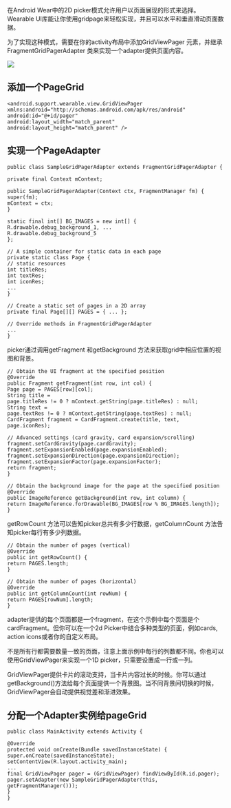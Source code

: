 在Android Wear中的2D picker模式允许用户以页面展现的形式来选择。Wearable UI库能让你使用gridpage来轻松实现，并且可以水平和垂直滑动页面数据。


为了实现这种模式，需要在你的activity布局中添加GridViewPager 元素，并继承FragmentGridPagerAdapter 类来实现一个adapter提供页面内容。

![](https://developer.android.com/wear/images/07_uilib.png)

## 添加一个PageGrid ##


    <android.support.wearable.view.GridViewPager
    xmlns:android="http://schemas.android.com/apk/res/android"
    android:id="@+id/pager"
    android:layout_width="match_parent"
    android:layout_height="match_parent" />


## 实现一个PageAdapter ##

    
    public class SampleGridPagerAdapter extends FragmentGridPagerAdapter {
     
    private final Context mContext;
     
    public SampleGridPagerAdapter(Context ctx, FragmentManager fm) {
    super(fm);
    mContext = ctx;
    }
     
    static final int[] BG_IMAGES = new int[] {
    R.drawable.debug_background_1, ...
    R.drawable.debug_background_5
    };
     
    // A simple container for static data in each page
    private static class Page {
    // static resources
    int titleRes;
    int textRes;
    int iconRes;
    ...
    }
     
    // Create a static set of pages in a 2D array
    private final Page[][] PAGES = { ... };
     
    // Override methods in FragmentGridPagerAdapter
    ...
    }



picker通过调用getFragment 和getBackground 方法来获取grid中相应位置的视图和背景。


    
    // Obtain the UI fragment at the specified position
    @Override
    public Fragment getFragment(int row, int col) {
    Page page = PAGES[row][col];
    String title =
    page.titleRes != 0 ? mContext.getString(page.titleRes) : null;
    String text =
    page.textRes != 0 ? mContext.getString(page.textRes) : null;
    CardFragment fragment = CardFragment.create(title, text, page.iconRes);
     
    // Advanced settings (card gravity, card expansion/scrolling)
    fragment.setCardGravity(page.cardGravity);
    fragment.setExpansionEnabled(page.expansionEnabled);
    fragment.setExpansionDirection(page.expansionDirection);
    fragment.setExpansionFactor(page.expansionFactor);
    return fragment;
    }
     
    // Obtain the background image for the page at the specified position
    @Override
    public ImageReference getBackground(int row, int column) {
    return ImageReference.forDrawable(BG_IMAGES[row % BG_IMAGES.length]);
    }



getRowCount 方法可以告知picker总共有多少行数据，getColumnCount 方法告知picker每行有多少列数据。

    
    // Obtain the number of pages (vertical)
    @Override
    public int getRowCount() {
    return PAGES.length;
    }
     
    // Obtain the number of pages (horizontal)
    @Override
    public int getColumnCount(int rowNum) {
    return PAGES[rowNum].length;
    }



adapter提供的每个页面都是一个fragment，在这个示例中每个页面是个cardFragment。但你可以在一个2d Picker中结合多种类型的页面，例如cards, action icons或者你的自定义布局。

不是所有行都需要数量一致的页面，注意上面示例中每行的列数都不同。你也可以使用GridViewPager来实现一个1D picker，只需要设置成一行或一列。


GridViewPager提供卡片的滚动支持，当卡片内容过长的时候。你可以通过getBackground()方法给每个页面提供一个背景图。当不同背景间切换的时候，GridViewPager会自动提供视觉差和渐进效果。



## 分配一个Adapter实例给pageGrid ##


    
    public class MainActivity extends Activity {
     
    @Override
    protected void onCreate(Bundle savedInstanceState) {
    super.onCreate(savedInstanceState);
    setContentView(R.layout.activity_main);
    ...
    final GridViewPager pager = (GridViewPager) findViewById(R.id.pager);
    pager.setAdapter(new SampleGridPagerAdapter(this, getFragmentManager()));
    }
    }